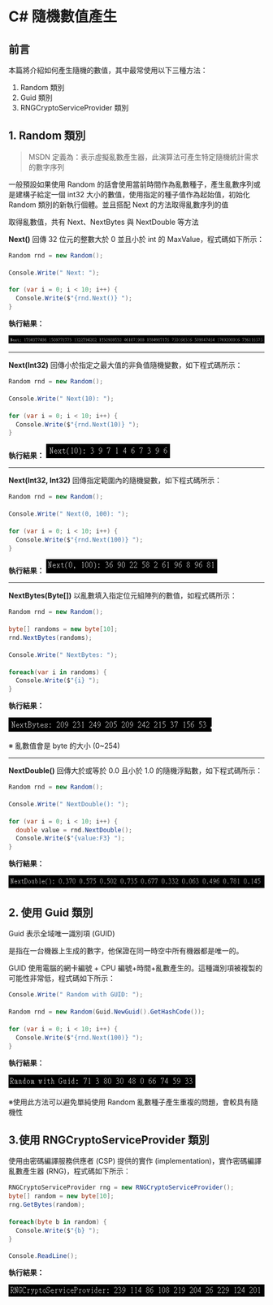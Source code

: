 # C# 隨機數值產生
## 前言
本篇將介紹如何產生隨機的數值，其中最常使用以下三種方法：

1. Random 類別
2. Guid 類別
3. RNGCryptoServiceProvider 類別

## 1. Random 類別
> MSDN 定義為：表示虛擬亂數產生器，此演算法可產生特定隨機統計需求的數字序列

一般預設如果使用 Random 的話會使用當前時間作為亂數種子，產生亂數序列或是建構子給定一個 int32 大小的數值，使用指定的種子值作為起始值，初始化 Random 類別的新執行個體。並且搭配 Next 的方法取得亂數序列的值

取得亂數值，共有 Next、NextBytes 與 NextDouble 等方法

**Next()** 回傳 32 位元的整數大於 0 並且小於 int 的 MaxValue，程式碼如下所示：

```cs
Random rnd = new Random();

Console.Write(" Next: ");

for (var i = 0; i < 10; i++) {
  Console.Write($"{rnd.Next()} ");
}
```

**執行結果：**

![](./images/image2.png)

<hr>

**Next(Int32)** 回傳小於指定之最大值的非負值隨機變數，如下程式碼所示：

```cs
Random rnd = new Random();

Console.Write(" Next(10): ");

for (var i = 0; i < 10; i++) {
  Console.Write($"{rnd.Next(10)} ");
}
```

**執行結果：**
![](./images/image6.png)
<hr>

**Next(Int32, Int32)** 回傳指定範圍內的隨機變數，如下程式碼所示：
```cs
Random rnd = new Random();

Console.Write(" Next(0, 100): ");

for (var i = 0; i < 10; i++) {
  Console.Write($"{rnd.Next(100)} ");
}
```

**執行結果：**
![](./images/image10.png)

<hr>

**NextBytes(Byte\[\])** 以亂數填入指定位元組陣列的數值，如程式碼所示：

```cs
Random rnd = new Random();

byte[] randoms = new byte[10];
rnd.NextBytes(randoms);

Console.Write(" NextBytes: ");

foreach(var i in randoms) {
  Console.Write($"{i} ");
}
```

**執行結果：**

![](./images/image14.png)


※ 亂數值會是 byte 的大小 (0\~254)

<hr>

**NextDouble()** 回傳大於或等於 0.0 且小於 1.0 的隨機浮點數，如下程式碼所示：

```cs
Random rnd = new Random();

Console.Write(" NextDouble(): ");

for (var i = 0; i < 10; i++) {
  double value = rnd.NextDouble();
  Console.Write($"{value:F3} ");
}
```

**執行結果：**

![](./images/image18.png)


## 2. 使用 Guid 類別
Guid 表示全域唯一識別項 (GUID)

是指在一台機器上生成的數字，他保證在同一時空中所有機器都是唯一的。

GUID 使用電腦的網卡編號 + CPU 編號+時間+亂數產生的。這種識別項被複製的可能性非常低，程式碼如下所示：

```cs
Console.Write(" Random with GUID: ");

Random rnd = new Random(Guid.NewGuid().GetHashCode());

for (var i = 0; i < 10; i++) {
  Console.Write($"{rnd.Next(100)} ");
}
```

**執行結果：**

![](./images/image22.png)

※使用此方法可以避免單純使用 Random 亂數種子產生重複的問題，會較具有隨機性

## 3.使用 RNGCryptoServiceProvider 類別
使用由密碼編譯服務供應者 (CSP) 提供的實作 (implementation)，實作密碼編譯亂數產生器 (RNG)，程式碼如下所示：

```cs
RNGCryptoServiceProvider rng = new RNGCryptoServiceProvider();
byte[] random = new byte[10];
rng.GetBytes(random);

foreach(byte b in random) {
  Console.Write($"{b} ");
}

Console.ReadLine();
```

**執行結果：**

![](./images/image26.png)

